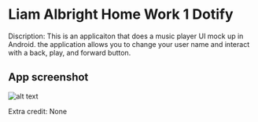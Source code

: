 # Liam Albright Home Work 1 **Dotify**

Discription: This is an applicaiton that does a music player UI mock up  in Android.
the application allows you to change your user name and interact with a back, play, and forward button.
## **App screenshot**

![alt text](/img/hw1app.png "app screenshot")

Extra credit:
None
